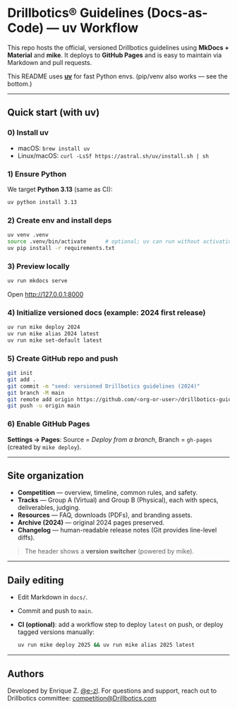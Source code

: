 # Drillbotics® Guidelines (Docs-as-Code) — **uv** Workflow

This repo hosts the official, versioned Drillbotics guidelines using **MkDocs + Material** and **mike**. It deploys to **GitHub Pages** and is easy to maintain via Markdown and pull requests.

This README uses **[uv](https://github.com/astral-sh/uv)** for fast Python envs. (pip/venv also works — see the bottom.)

---

## Quick start (with **uv**)

### 0) Install uv

- macOS: `brew install uv`
- Linux/macOS: `curl -LsSf https://astral.sh/uv/install.sh | sh`

### 1) Ensure Python

We target **Python 3.13** (same as CI):

```bash
uv python install 3.13
```

### 2) Create env and install deps

```bash
uv venv .venv
source .venv/bin/activate      # optional; uv can run without activation
uv pip install -r requirements.txt
```

### 3) Preview locally

```bash
uv run mkdocs serve
```

Open <http://127.0.0.1:8000>

### 4) Initialize versioned docs (example: 2024 first release)

```bash
uv run mike deploy 2024
uv run mike alias 2024 latest
uv run mike set-default latest
```

### 5) Create GitHub repo and push

```bash
git init
git add .
git commit -m "seed: versioned Drillbotics guidelines (2024)"
git branch -M main
git remote add origin https://github.com/<org-or-user>/drillbotics-guidelines.git
git push -u origin main
```

### 6) Enable GitHub Pages

**Settings → Pages**: Source = *Deploy from a branch*, Branch = `gh-pages` (created by `mike deploy`).

---

## Site organization

- **Competition** — overview, timeline, common rules, and safety.
- **Tracks** — Group A (Virtual) and Group B (Physical), each with specs, deliverables, judging.
- **Resources** — FAQ, downloads (PDFs), and branding assets.
- **Archive (2024)** — original 2024 pages preserved.
- **Changelog** — human-readable release notes (Git provides line-level diffs).

> The header shows a **version switcher** (powered by mike).

---

## Daily editing

- Edit Markdown in `docs/`.
- Commit and push to `main`.
- **CI (optional)**: add a workflow step to deploy `latest` on push, or deploy tagged versions manually:

  ```bash
  uv run mike deploy 2025 && uv run mike alias 2025 latest
  ```

---

## Authors

Developed by Enrique Z. [@e-zl](https://github.com/e-zl). For questions and support, reach out to Drillbotics committee: [competition@Drillbotics.com](mailto:competition@Drillbotics.com)
